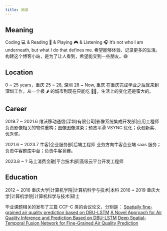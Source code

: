```yaml
---
title: 阅读
---
```


## Meaning
Coding 💻 & Reading 📖 & Playing 🎮 & Listening 🎧
It’s not who I am underneath, but what I do that defines me.
希望能够体验、记录更多的生活。
构建这个博客小站，是为了让人看到，希望能交到一些朋友。😄

## Location
0 ~ 25 years，重庆
25 ~ 28, 深圳
28 ~ Now, 重庆
在重庆完成学业之后就来到深圳工作，从一个极 🌶 的城市到现在只能吃 🥥🐔，生活上的变化还是蛮大的。

## Career
2019.7 ~ 2021.6 维沃移动通信(深圳)有限公司|影像系统集成开发部|应用工程师 
负责影像相关的软件重构；图像图像渲染；预览平滑 VSYNC 优化；获创新奖、优秀奖。

2021.6 ~ 2023.7 牛客|企业服务部|后端工程师
业务方向牛客企业端 saas 服务；负责牛客题库中台；负责牛客竞赛。

2023.8 ~ ? 马上消费金融|平台技术部|高级云平台开发工程师

## Education
2012 ~ 2016 重庆大学|计算机学院|计算机科学与技术|本科
2016 ~ 2019 重庆大学|计算机学院|计算机科学与技术|硕士

毕业课题相关的发布了三篇 CCF-C 类的会议论文，分别是：
[Spatially fine-grained air quality prediction based on DBU-LSTM](https://www.researchgate.net/publication/332957036_Spatially_fine-grained_air_quality_prediction_based_on_DBU-LSTM)
[A Novel Approach for Air Quality Inference and Prediction Based on DBU-LSTM](https://www.researchgate.net/publication/334665400_A_Novel_Approach_for_Air_Quality_Inference_and_Prediction_Based_on_DBU-LSTM)
[Deep Spatial-Temporal Fusion Network for Fine-Grained Air Quality Prediction](https://www.researchgate.net/publication/340550726_Deep_Spatial-Temporal_Fusion_Network_for_Fine-Grained_Air_Quality_Prediction)

